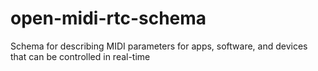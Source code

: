 # open-midi-rtc-schema
Schema for describing MIDI parameters for apps, software, and devices that can be controlled in real-time
